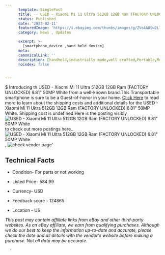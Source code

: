 ```yaml
---
      template: SinglePost
      title: -- USED - Xiaomi Mi 11 Ultra 512GB 12GB Ram (FACTORY UNLOCKED) 6.81" 50MP White
      status: Published
      date: '2023-02-11'
      featuredImage: 'https://i.ebayimg.com/thumbs/images/g/ZVoAAOSw2LljGNcK/s-l225.jpg'
      category: News , Updates

      excerpt: >-
        [smartphone,device ,hand held device]
      meta:
      canonicalLink: ''
      description: [handheld,industrially made,well crafted,Portable,Mobile,Compact,Convenient,Lightweight,Maneuverable,Man-portable,Miniature,Carriable,Hand-held,Light,Holdable,Transportable,Mobile device,Pocket-sized,On-the-go,Wireless,Cordless,Compact size,Convenient size, smartphone,device ,hand held device]
      noindex: false
      

---
```

$
      Introducing th USED - Xiaomi Mi 11 Ultra 512GB 12GB Ram (FACTORY UNLOCKED) 6.81" 50MP White from a well-known brand.This Transportable smartphone is sure to be a Guest-of-honor in your home. [Click Here](https://www.ebay.com/itm/204206876129?hash=item2f8bada5e1%3Ag%3AZVoAAOSw2LljGNcK&mkevt=1&mkcid=1&mkrid=711-53200-19255-0&campid=%253CePNCampaignId%253E&customid=%253CreferenceId%253E&toolid=10049) to read more to learn about the shipping costs and additional details for the USED - Xiaomi Mi 11 Ultra 512GB 12GB Ram (FACTORY UNLOCKED) 6.81" 50MP White. Shipping cost is undefined.Here is the posting visibly ![USED - Xiaomi Mi 11 Ultra 512GB 12GB Ram (FACTORY UNLOCKED) 6.81" 50MP White](https://i.ebayimg.com/thumbs/images/g/ZVoAAOSw2LljGNcK/s-l225.jpg) to check out more postings here... ![USED - Xiaomi Mi 11 Ultra 512GB 12GB Ram (FACTORY UNLOCKED) 6.81" 50MP White](https://i.ebayimg.com/images/g/ZVoAAOSw2LljGNcK/s-l1200.jpg), ![check vendor page](https://origin-galleryplus.ebayimg.com/ws/web/204206876129_2_0_1/225x225.jpg,https://origin-galleryplus.ebayimg.com/ws/web/204206876129_3_0_1/225x225.jpg)'

      

 ## Technical Facts 



     
      

 - Condition- For parts or not working 


      

 - Listed Price- 584.99 


      

 - Currency- USD 


      

 - Feedback score - 124865 


      

 - Location - US 


      
      

 *_This post may contain affiliate links from eBay and other third-party websites. As an eBay affiliate, we earn from qualifying purchases. Although we do our best to keep the information up-to-date and accurate, please check the date and all details with the vendor's website before making a purchase. Not all data may be accurate._*




      -
